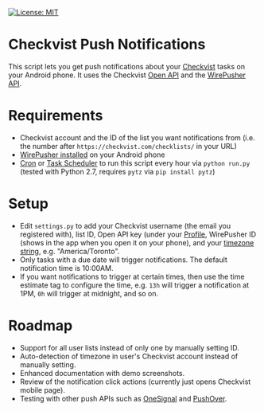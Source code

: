 [![License: MIT](https://img.shields.io/badge/License-MIT-yellow.svg)](https://opensource.org/licenses/MIT)

# Checkvist Push Notifications

This script lets you get push notifications about your [Checkvist](https://checkvist.com) tasks on your Android phone. It uses the Checkvist [Open API](https://checkvist.com/auth/api) and the [WirePusher API](http://wirepusher.com/help).

# Requirements

- Checkvist account and the ID of the list you want notifications from (i.e. the number after `https://checkvist.com/checklists/` in your URL)
- [WirePusher installed](https://play.google.com/store/apps/details?id=com.mrivan.wirepusher) on your Android phone
- [Cron](https://www.howtogeek.com/101288/how-to-schedule-tasks-on-linux-an-introduction-to-crontab-files) or [Task Scheduler](https://www.howtogeek.com/123393/how-to-automatically-run-programs-and-set-reminders-with-the-windows-task-scheduler) to run this script every hour via `python run.py` (tested with Python 2.7, requires `pytz` via `pip install pytz`)

# Setup

- Edit `settings.py` to add your Checkvist username (the email you registered with), list ID, Open API key (under your [Profile](https://checkvist.com/auth/profile), WirePusher ID (shows in the app when you open it on your phone), and your [timezone string](http://www.timezoneconverter.com/cgi-bin/findzone.tzc), e.g. "America/Toronto".
- Only tasks with a due date will trigger notifications. The default notification time is 10:00AM.
- If you want notifications to trigger at certain times, then use the time estimate tag to configure the time, e.g. `13h` will trigger a notification at 1PM, `0h` will trigger at midnight, and so on.

# Roadmap

- Support for all user lists instead of only one by manually setting ID.
- Auto-detection of timezone in user's Checkvist account instead of manually setting.
- Enhanced documentation with demo screenshots.
- Review of the notification click actions (currently just opens Checkvist mobile page).
- Testing with other push APIs such as [OneSignal](https://onesignal.com) and [PushOver](http://pushover.net).